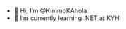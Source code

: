 - 👋 Hi, I’m @KimmoKAhola
- 🌱 I’m currently learning .NET at KYH

<!---
KimmoKAhola/KimmoKAhola is a ✨ special ✨ repository because its `README.md` (this file) appears on your GitHub profile.
You can click the Preview link to take a look at your changes.
--->
